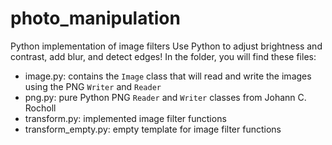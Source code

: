 # photo_manipulation
Python implementation of image filters  Use Python to adjust brightness and contrast, add blur, and detect edges!
In the folder, you will find these files:
- image.py: contains the `Image` class that will read and write the images using the PNG `Writer` and `Reader`
- png.py: pure Python PNG `Reader` and `Writer` classes from Johann C. Rocholl
- transform.py: implemented image filter functions
- transform_empty.py: empty template for image filter functions
